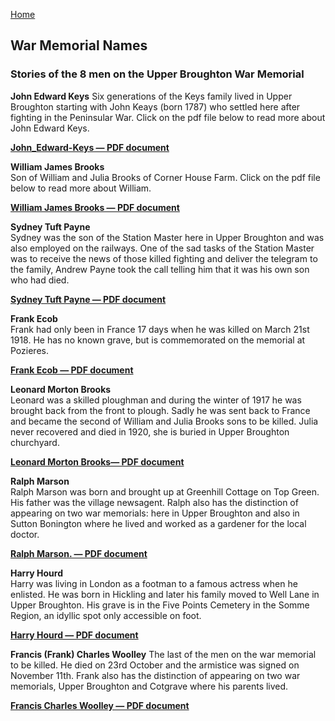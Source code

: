 [Home](https://simon-scmp.github.io/Upper-Broughton-History/)


## War Memorial Names

### Stories of the 8 men on the Upper Broughton War Memorial

**John Edward Keys**
Six generations of the Keys family lived in Upper Broughton starting with John Keays (born 1787) who settled here after fighting in the Peninsular War. Click on the pdf file below to read more about John Edward Keys.  

[**John_Edward-Keys — PDF document**](https://drive.google.com/file/d/1o6RAoz2DbtVmNTS0EtAvrjuIutDw6N4w/view?usp=sharing)

**William James Brooks**  
Son of William and Julia Brooks of Corner House Farm. Click on the pdf file below to read more about William.  

[**William James Brooks — PDF document**](https://drive.google.com/file/d/1U_9lXGwnbwoIaVoIb6-WrcJnHer-Uw7W/view?usp=sharing)

**Sydney Tuft Payne**  
Sydney was the son of the Station Master here in Upper Broughton and was also employed on the railways. One of the sad tasks of the Station Master was to receive the news of those killed fighting and deliver the telegram to the family, Andrew Payne took the call telling him that it was his own son who had died.  

[**Sydney Tuft Payne — PDF document**](https://drive.google.com/file/d/16zkXbsnHkAKD2Sgykujbn_sMsl5BE6zm/view?usp=sharing)

**Frank Ecob**   
Frank had only been in France 17 days when he was killed on March 21st 1918. He has no known grave, but is commemorated on the memorial at Pozieres.  

[**Frank Ecob — PDF document**](https://drive.google.com/file/d/1HWYD9NX9ccq92g8ATv34cKf7nQ2DGXbN/view?usp=sharing)


**Leonard Morton Brooks**   
Leonard was a skilled ploughman and during the winter of 1917 he was brought back from the front to plough. Sadly he was sent back to France and became the second of William and Julia Brooks sons to be killed. Julia never recovered and died in 1920, she is buried in Upper Broughton churchyard.  

[**Leonard Morton Brooks— PDF document**](https://drive.google.com/file/d/1kdRuz1G9LAfx8d4Y050Y7bxO_AOBSm7i/view?usp=sharing)

**Ralph Marson**   
Ralph Marson was born and brought up at Greenhill Cottage on Top Green. His father was the village newsagent. Ralph also has the distinction of appearing on two war memorials: here in Upper Broughton and also in Sutton Bonington where he lived and worked as a gardener for the local doctor.  

[**Ralph Marson. — PDF document**](https://drive.google.com/file/d/1KXq2NH7JcJlwWHN-x48RZXSOV9n9otYD/view?usp=sharing)

**Harry Hourd**  
Harry was living in London as a footman to a famous actress when he enlisted. He was born in Hickling and later his family moved to Well Lane in Upper Broughton. His grave is in the Five Points Cemetery in the Somme Region, an idyllic spot only accessible on foot.  

[**Harry Hourd — PDF document**](https://drive.google.com/file/d/11zBrsVC_smMuhUot-ONFlwR0ghXQge61/view?usp=sharing)

**Francis (Frank) Charles Woolley**
The last of the men on the war memorial to be killed. He died on 23rd October and the armistice was signed on November 11th. Frank also has the distinction of appearing on two war memorials, Upper Broughton and Cotgrave where his parents lived.  

[**Francis Charles Woolley — PDF document**](https://drive.google.com/file/d/1aGMWHqAdX7N5TIVq47dZiqkGzICrVXz0/view?usp=sharing)

